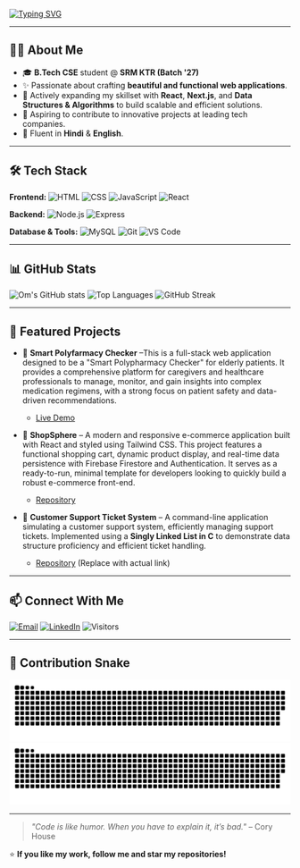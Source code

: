 [![Typing SVG](https://readme-typing-svg.herokuapp.com?font=Fira+Code&size=25&pause=1000&color=F75C7E&width=600&lines=Hey+there!+I'm+Om+Dwivedi+👋;Aspiring+Full+Stack+Web+Developer+💻;Always+learning+new+things+📚)](https://git.io/typing-svg)

---

## 👨‍💻 About Me
- 🎓 **B.Tech CSE** student @ **SRM KTR (Batch '27)**
- ✨ Passionate about crafting **beautiful and functional web applications**.
- 🌱 Actively expanding my skillset with **React**, **Next.js**, and **Data Structures & Algorithms** to build scalable and efficient solutions.
- 🚀 Aspiring to contribute to innovative projects at leading tech companies.
- 💬 Fluent in **Hindi** & **English**.

---

## 🛠 Tech Stack

**Frontend:**
![HTML](https://img.shields.io/badge/HTML5-E34F26?logo=html5&logoColor=white)
![CSS](https://img.shields.io/badge/CSS3-1572B6?logo=css3&logoColor=white)
![JavaScript](https://img.shields.io/badge/JavaScript-F7DF1E?logo=javascript&logoColor=black)
![React](https://img.shields.io/badge/React-61DAFB?logo=react&logoColor=black)

**Backend:**
![Node.js](https://img.shields.io/badge/Node.js-339933?logo=node.js&logoColor=white)
![Express](https://img.shields.io/badge/Express.js-000000?logo=express&logoColor=white)

**Database & Tools:**
![MySQL](https://img.shields.io/badge/MySQL-4479A1?logo=mysql&logoColor=white)
![Git](https://img.shields.io/badge/Git-F05032?logo=git&logoColor=white)
![VS Code](https://img.shields.io/badge/VS%20Code-007ACC?logo=visualstudiocode&logoColor=white)

---

## 📊 GitHub Stats
![Om's GitHub stats](https://github-readme-stats.vercel.app/api?username=OxMxDev&show_icons=true&theme=radical)
![Top Languages](https://github-readme-stats.vercel.app/api/top-langs/?username=OxMxDev&layout=compact&theme=radical)
![GitHub Streak](https://streak-stats.demolab.com?user=OxMxDev&theme=radical&hide_border=true)

---

## 🚀 Featured Projects
* 🎯 **Smart Polyfarmacy Checker** –This is a full-stack web application designed to be a "Smart Polypharmacy Checker" for elderly patients. It provides a comprehensive platform for caregivers and healthcare professionals to manage, monitor, and gain insights into complex medication regimens, with a strong focus on patient safety and data-driven recommendations.
   * [Live Demo](https://smart-polypharmacy-checker.vercel.app/)

* 🎯 **ShopSphere** – A modern and responsive e-commerce application built with React and styled using Tailwind CSS. This project features a functional shopping cart, dynamic product display, and real-time data persistence with Firebase Firestore and Authentication. It serves as a ready-to-run, minimal template for developers looking to quickly build a robust e-commerce front-end.
    * [Repository](https://github.com/OxMxDev/ShopSphere) 

* 🎯 **Customer Support Ticket System** – A command-line application simulating a customer support system, efficiently managing support tickets. Implemented using a **Singly Linked List in C** to demonstrate data structure proficiency and efficient ticket handling.
    * [Repository](https://github.com/OxMxDev/CustomerSupportTicketSystem) (Replace with actual link)

---

## 📫 Connect With Me
[![Email](https://img.shields.io/badge/Email-omdwivedi234@gmail.com-red?logo=gmail&logoColor=white)](mailto:omdwivedi234@gmail.com)
[![LinkedIn](https://img.shields.io/badge/LinkedIn-Om_Dwivedi-blue?logo=linkedin)](https://linkedin.com/in/om-dwivedi129)
![Visitors](https://komarev.com/ghpvc/?username=OxMxDev&color=brightgreen)

---

## 🐍 Contribution Snake

![Snake animation — light](https://raw.githubusercontent.com/OxMxDev/OxMxDev/output/github-snake.svg#gh-light-mode-only)
![Snake animation — dark](https://raw.githubusercontent.com/OxMxDev/OxMxDev/output/github-snake-dark.svg#gh-dark-mode-only)

---

> _"Code is like humor. When you have to explain it, it’s bad."_ – Cory House

⭐ **If you like my work, follow me and star my repositories!**


